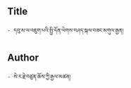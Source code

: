 ## Title
	- དབུ་མ་ལ་འཇུག་པའི་སྤྱི་དོན་ལེགས་བཤད་སྐལ་བཟང་མགུལ་རྒྱན།

## Author
	- སེ་ར་རྗེ་བཙུན་ཆོས་ཀྱི་རྒྱལ་མཚན།

